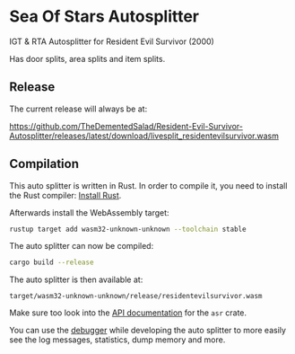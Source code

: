 # Sea Of Stars Autosplitter

IGT & RTA Autosplitter for Resident Evil Survivor (2000)

Has door splits, area splits and item splits.


## Release

The current release will always be at:

https://github.com/TheDementedSalad/Resident-Evil-Survivor-Autosplitter/releases/latest/download/livesplit_residentevilsurvivor.wasm


## Compilation

This auto splitter is written in Rust. In order to compile it, you need to
install the Rust compiler: [Install Rust](https://www.rust-lang.org/tools/install).

Afterwards install the WebAssembly target:
```sh
rustup target add wasm32-unknown-unknown --toolchain stable
```

The auto splitter can now be compiled:
```sh
cargo build --release
```

The auto splitter is then available at:
```
target/wasm32-unknown-unknown/release/residentevilsurvivor.wasm
```

Make sure too look into the [API documentation](https://livesplit.org/asr/asr/) for the `asr` crate.

You can use the [debugger](https://github.com/CryZe/asr-debugger) while
developing the auto splitter to more easily see the log messages, statistics,
dump memory and more.

